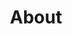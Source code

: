 ---
layout: page
title: About
subtitle:
description: About and Mission
full-width: false
image: /assets/img/logo.png
hide_title: true
---